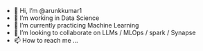 - 👋 Hi, I’m @arunkkumar1
- 👀 I’m working in Data Science
- 🌱 I’m currently practicing Machine Learning
- 💞️ I’m looking to collaborate on LLMs / MLOps / spark / Synapse
- 📫 How to reach me ...

<!---
arunkkumar1/arunkkumar1 is a ✨ special ✨ repository because its `README.md` (this file) appears on your GitHub profile.
You can click the Preview link to take a look at your changes.
--->
